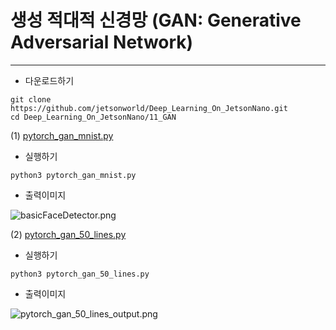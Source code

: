 # 생성 적대적 신경망 (GAN: Generative Adversarial Network)
***
* 다운로드하기
```
git clone https://github.com/jetsonworld/Deep_Learning_On_JetsonNano.git
cd Deep_Learning_On_JetsonNano/11_GAN
```
(1) [pytorch_gan_mnist.py](https://raw.githubusercontent.com/jetsonworld/Deep_Learning_On_JetsonNano/master/11_GAN/pytorch_gan_mnist.py)

* 실행하기
```
python3 pytorch_gan_mnist.py

```
* 출력이미지

![basicFaceDetector.png](https://raw.githubusercontent.com/jetsonworld/Deep_Learning_On_JetsonNano/master/11_GAN/pytorh_gan_mnist_143.png)

(2) [pytorch_gan_50_lines.py](https://raw.githubusercontent.com/jetsonworld/Deep_Learning_On_JetsonNano/master/11_GAN/pytorch_gan_50_lines.py)

* 실행하기
```
python3 pytorch_gan_50_lines.py

```

* 출력이미지

![pytorch_gan_50_lines_output.png](https://raw.githubusercontent.com/jetsonworld/Deep_Learning_On_JetsonNano/master/11_GAN/pytorch_gan_50_lines_output.png)
